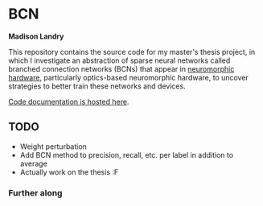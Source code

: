 # BCN

**Madison Landry**

This repository contains the source code for my master's thesis project, in which I investigate an abstraction of sparse neural networks called branched connection networks (BCNs) that appear in [neuromorphic hardware](https://en.wikipedia.org/wiki/Neuromorphic_engineering), particularly optics-based neuromorphic hardware, to uncover strategies to better train these networks and devices.

[Code documentation is hosted here](https://web.mit.edu/almonds/www/BCN/index.html).

<!-- ## Running locally

Follow [these instructions](https://pytorch.org/get-started/locally/) to install PyTorch locally; then install the requirements in `requirements.txt`. -->

## TODO

* Weight perturbation
* Add BCN method to precision, recall, etc. per label in addition to average
* Actually work on the thesis :F

### Further along
